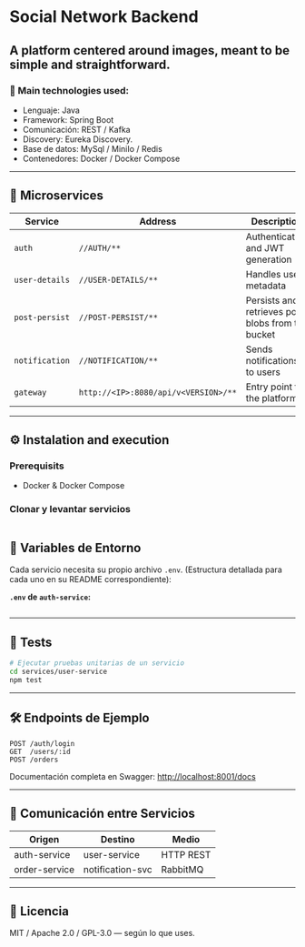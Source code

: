 # Social Network Backend

## A platform centered around images, meant to be simple and straightforward.

### 🚀 Main technologies used:

- Lenguaje: Java
- Framework: Spring Boot
- Comunicación: REST / Kafka
- Discovery: Eureka Discovery.
- Base de datos: MySql / MiniIo / Redis
- Contenedores: Docker / Docker Compose

---

## 🧪 Microservices

| Service          | Address                                | Description                                       |
|------------------|----------------------------------------|---------------------------------------------------|
| `auth`           | `//AUTH/**`                            | Authentication and JWT generation                 |
| `user-details`   | `//USER-DETAILS/**`                    | Handles user metadata                             |
| `post-persist`   | `//POST-PERSIST/**`                    | Persists and retrieves post blobs from the bucket |
| `notification`   | `//NOTIFICATION/**`                    | Sends notifications to users                      |
| `gateway`        | `http://<IP>:8080/api/v<VERSION>/**`   | Entry point to the platform                       |


---

## ⚙️ Instalation and execution

### Prerequisits

- Docker & Docker Compose

### Clonar y levantar servicios

```bash

```


## 📌 Variables de Entorno

Cada servicio necesita su propio archivo `.env`. (Estructura detallada para cada uno en su README correspondiente):

**`.env` de `auth-service`:**

```env

```

---

## 🧪 Tests

```bash
# Ejecutar pruebas unitarias de un servicio
cd services/user-service
npm test
```

---

## 🛠️ Endpoints de Ejemplo

```http
POST /auth/login
GET  /users/:id
POST /orders
```

Documentación completa en Swagger: [http://localhost:8001/docs](http://localhost:8001/docs)

---

## 📡 Comunicación entre Servicios

| Origen          | Destino           | Medio     |
|----------------|-------------------|-----------|
| auth-service   | user-service      | HTTP REST |
| order-service  | notification-svc  | RabbitMQ  |

---

## 📄 Licencia

MIT / Apache 2.0 / GPL-3.0 — según lo que uses.
